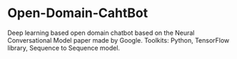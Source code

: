 # Open-Domain-CahtBot
Deep learning based open domain chatbot based on the Neural Conversational Model paper
made by Google.
Toolkits: Python, TensorFlow library, Sequence to Sequence model.
